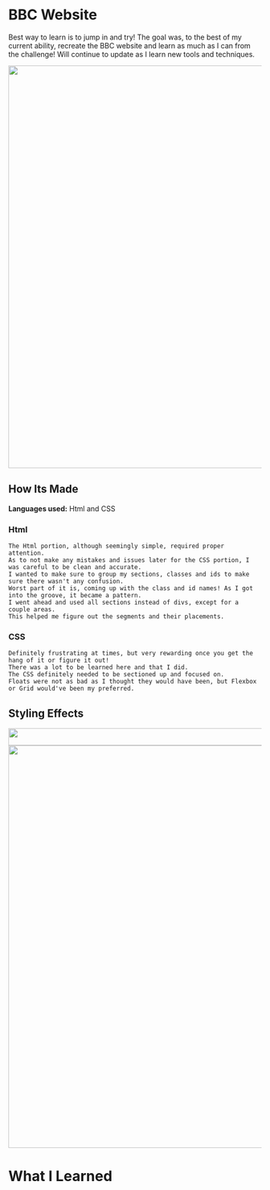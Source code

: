 # BBC Website
Best way to learn is to jump in and try! The goal was, to the best of my current ability, recreate the BBC website and learn as much as I can from the challenge! Will continue to update as I learn new tools and techniques.

<img src="https://github.com/DashlinS/BBCWebsite/blob/master/images/gifs/bbcDemo1.png" width="800">

## How Its Made 

**Languages used:** Html and CSS

### Html
```
The Html portion, although seemingly simple, required proper attention. 
As to not make any mistakes and issues later for the CSS portion, I was careful to be clean and accurate. 
I wanted to make sure to group my sections, classes and ids to make sure there wasn't any confusion. 
Worst part of it is, coming up with the class and id names! As I got into the groove, it became a pattern. 
I went ahead and used all sections instead of divs, except for a couple areas. 
This helped me figure out the segments and their placements.

```
### CSS
```
Definitely frustrating at times, but very rewarding once you get the hang of it or figure it out! 
There was a lot to be learned here and that I did. 
The CSS definitely needed to be sectioned up and focused on. 
Floats were not as bad as I thought they would have been, but Flexbox or Grid would've been my preferred. 

```

## Styling Effects
<img src="https://github.com/DashlinS/BBCWebsite/blob/master/images/gifs/navbar.gif" width="950" height="34">

<img src="https://github.com/DashlinS/BBCWebsite/blob/master/images/gifs/mainsection.gif" width="800">

# What I Learned

